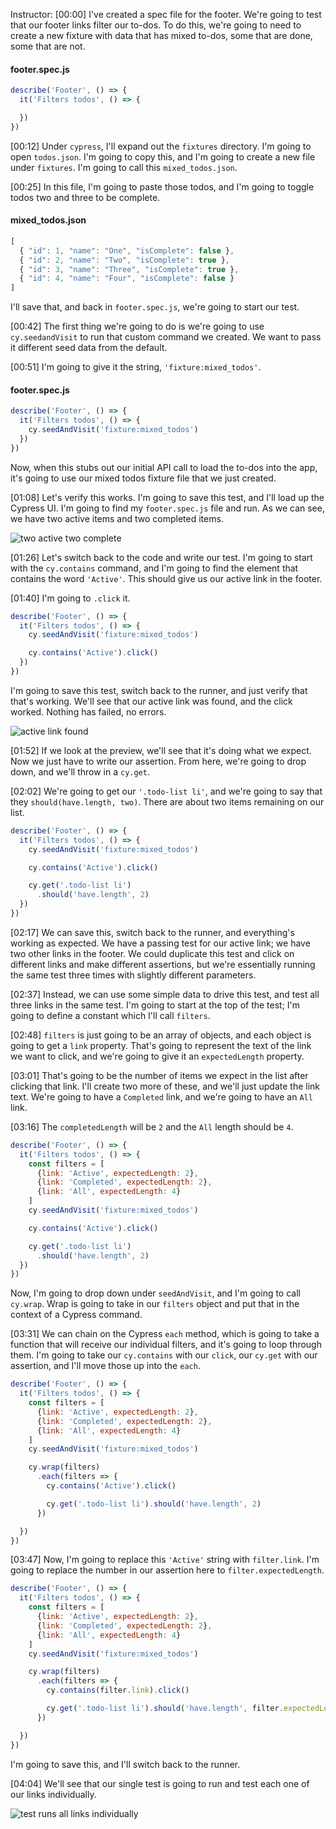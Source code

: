Instructor: [00:00] I've created a spec file for the footer. We're going to test that our footer links filter our to-dos. To do this, we're going to need to create a new fixture with data that has mixed to-dos, some that are done, some that are not. 

#### footer.spec.js
```javascript
describe('Footer', () => {
  it('Filters todos', () => {

  })
})
```

[00:12] Under `cypress`, I'll expand out the `fixtures` directory. I'm going to open `todos.json`. I'm going to copy this, and I'm going to create a new file under `fixtures`. I'm going to call this `mixed_todos.json`. 

[00:25] In this file, I'm going to paste those todos, and I'm going to toggle todos two and three to be complete. 

#### mixed_todos.json
```javascript
[
  { "id": 1, "name": "One", "isComplete": false },
  { "id": 2, "name": "Two", "isComplete": true },
  { "id": 3, "name": "Three", "isComplete": true },
  { "id": 4, "name": "Four", "isComplete": false }
]
```

I'll save that, and back in `footer.spec.js`, we're going to start our test. 

[00:42] The first thing we're going to do is we're going to use `cy.seedandVisit` to run that custom command we created. We want to pass it different seed data from the default. 

[00:51] I'm going to give it the string, `'fixture:mixed_todos'`. 

#### footer.spec.js
```javascript
describe('Footer', () => {
  it('Filters todos', () => {
    cy.seedAndVisit('fixture:mixed_todos')
  })
})
```

Now, when this stubs out our initial API call to load the to-dos into the app, it's going to use our mixed todos fixture file that we just created. 

[01:08] Let's verify this works. I'm going to save this test, and I'll load up the Cypress UI. I'm going to find my `footer.spec.js` file and run. As we can see, we have two active items and two completed items.

![two active two complete](../images/cypress-test-variations-of-a-feature-in-cypress-with-a-data-driven-test-two-active-two-complete.png) 

[01:26] Let's switch back to the code and write our test. I'm going to start with the `cy.contains` command, and I'm going to find the element that contains the word `'Active'`. This should give us our active link in the footer. 

[01:40] I'm going to `.click` it. 

```javascript
describe('Footer', () => {
  it('Filters todos', () => {
    cy.seedAndVisit('fixture:mixed_todos')

    cy.contains('Active').click()
  })
})
```

I'm going to save this test, switch back to the runner, and just verify that that's working. We'll see that our active link was found, and the click worked. Nothing has failed, no errors. 

![active link found](../images/cypress-test-variations-of-a-feature-in-cypress-with-a-data-driven-test-active-link-found.png)

[01:52] If we look at the preview, we'll see that it's doing what we expect. Now we just have to write our assertion. From here, we're going to drop down, and we'll throw in a `cy.get`. 

[02:02] We're going to get our `'.todo-list li'`, and we're going to say that they `should(have.length, two)`. There are about two items remaining on our list. 

```javascript
describe('Footer', () => {
  it('Filters todos', () => {
    cy.seedAndVisit('fixture:mixed_todos')

    cy.contains('Active').click()

    cy.get('.todo-list li')
      .should('have.length', 2)
  })
})
```

[02:17] We can save this, switch back to the runner, and everything's working as expected. We have a passing test for our active link; we have two other links in the footer. We could duplicate this test and click on different links and make different assertions, but we're essentially running the same test three times with slightly different parameters. 

[02:37] Instead, we can use some simple data to drive this test, and test all three links in the same test. I'm going to start at the top of the test; I'm going to define a constant which I'll call `filters`. 

[02:48] `filters` is just going to be an array of objects, and each object is going to get a `link` property. That's going to represent the text of the link we want to click, and we're going to give it an `expectedLength` property. 

[03:01] That's going to be the number of items we expect in the list after clicking that link. I'll create two more of these, and we'll just update the link text. We're going to have a `Completed` link, and we're going to have an `All` link. 

[03:16] The `completedLength` will be `2` and the `All` length should be `4`. 

```javascript
describe('Footer', () => {
  it('Filters todos', () => {
    const filters = [
      {link: 'Active', expectedLength: 2},
      {link: 'Completed', expectedLength: 2},
      {link: 'All', expectedLength: 4}
    ]
    cy.seedAndVisit('fixture:mixed_todos')

    cy.contains('Active').click()

    cy.get('.todo-list li')
      .should('have.length', 2)
  })
})
```

Now, I'm going to drop down under `seedAndVisit`, and I'm going to call `cy.wrap`. Wrap is going to take in our `filters` object and put that in the context of a Cypress command. 

[03:31] We can chain on the Cypress `each` method, which is going to take a function that will receive our individual filters, and it's going to loop through them. I'm going to take our `cy.contains` with our `click`, our `cy.get` with our assertion, and I'll move those up into the `each`. 

```javascript
describe('Footer', () => {
  it('Filters todos', () => {
    const filters = [
      {link: 'Active', expectedLength: 2},
      {link: 'Completed', expectedLength: 2},
      {link: 'All', expectedLength: 4}
    ]
    cy.seedAndVisit('fixture:mixed_todos')

    cy.wrap(filters)
      .each(filters => {
        cy.contains('Active').click()

        cy.get('.todo-list li').should('have.length', 2)
      })

  })
})
```

[03:47] Now, I'm going to replace this `'Active'` string with `filter.link`. I'm going to replace the number in our assertion here to `filter.expectedLength`. 

```javascript
describe('Footer', () => {
  it('Filters todos', () => {
    const filters = [
      {link: 'Active', expectedLength: 2},
      {link: 'Completed', expectedLength: 2},
      {link: 'All', expectedLength: 4}
    ]
    cy.seedAndVisit('fixture:mixed_todos')

    cy.wrap(filters)
      .each(filters => {
        cy.contains(filter.link).click()

        cy.get('.todo-list li').should('have.length', filter.expectedLength)
      })

  })
})
```

I'm going to save this, and I'll switch back to the runner. 

[04:04] We'll see that our single test is going to run and test each one of our links individually.

![test runs all links individually](../images/cypress-test-variations-of-a-feature-in-cypress-with-a-data-driven-test-test-runs-all-links-individually.png)